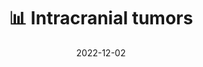 ---
title: 📊 Intracranial tumors
date: '2022-12-02'
type: book
weight: 22
columns: 100
commentable: true
---